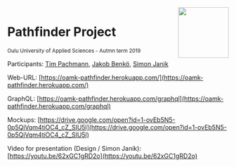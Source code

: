<img src="https://www.oamk.fi/images/oamk/oamk-logo2.png" width="115" align="right">
<h1 align="left">Pathfinder Project</h1>
<sup>Oulu University of Applied Sciences - Autmn term 2019</sup>

Participants: [Tim Pachmann](https://github.com/tpachmann), [Jakob Benkö](https://github.com/JakobBenkoe), [Simon Janik](https://github.com/simonjanik)

Web-URL: [https://oamk-pathfinder.herokuapp.com/](https://oamk-pathfinder.herokuapp.com/)

GraphQL: [https://oamk-pathfinder.herokuapp.com/graphql](https://oamk-pathfinder.herokuapp.com/graphql)

Mockups: [https://drive.google.com/open?id=1-ovEb5N5-0p5QjVqm4tiOC4_cZ_SIU5l](https://drive.google.com/open?id=1-ovEb5N5-0p5QjVqm4tiOC4_cZ_SIU5l)

Video for presentation (Design / Simon Janik): [https://youtu.be/62xGC1gRD2o](https://youtu.be/62xGC1gRD2o)